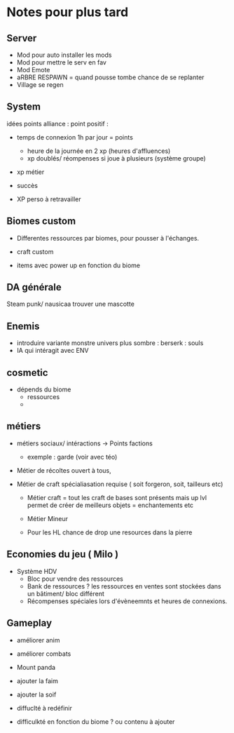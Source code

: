 # Notes pour plus tard 
## Server

- Mod pour auto installer les mods
- Mod pour mettre le serv en fav
- Mod Emote
- aRBRE RESPAWN = quand pousse tombe chance de se replanter
- Village se regen


## System 
idées points alliance : 
point positif : 
- temps de connexion 1h par jour = points 
	- heure de la journée en 2 xp (heures d'affluences) 
	- xp doublés/ réompenses si joue à plusieurs (système groupe) 
- xp métier 
- succès 


- XP perso à retravailler  


## Biomes custom

- Differentes ressources par biomes, pour pousser à l'échanges. 
- craft custom 

- items avec power up en fonction du biome 


## DA générale

Steam punk/ nausicaa 
trouver une mascotte

## Enemis
- introduire variante monstre univers plus sombre : berserk : souls
- IA qui intéragit avec ENV

## cosmetic

- dépends du biome
	- ressources
	-
## métiers
- métiers sociaux/ intéractions -> Points factions
	- exemple : garde (voir avec téo)

- Métier de récoltes ouvert à tous,
- Métier de craft spécialiasation requise ( soit forgeron, soit, tailleurs etc)
	- Métier craft = tout les craft de bases sont présents mais up lvl permet de créer de meilleurs objets = enchantements etc

   - Métier Mineur
   	- Pour les HL chance de drop une resources dans la pierre 	

## Economies du jeu ( Milo ) 
- Système HDV
	- Bloc pour vendre des ressources
 	- Bank de ressources ? les ressources en ventes sont stockées dans un bâtiment/ bloc différent
  	- Récompenses spéciales lors d'évèneemnts et heures de connexions. 		 	

## Gameplay
- améliorer anim 
- améliorer combats
-  Mount panda

- ajouter la faim
- ajouter la soif 

- diffuclté à redéfinir 
- difficulkté en fonction du biome ? ou contenu à ajouter 
 
